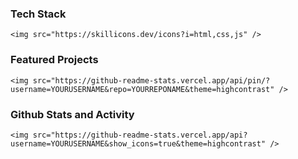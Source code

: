### Tech Stack
```
<img src="https://skillicons.dev/icons?i=html,css,js" />
```
<!--<img src="https://skillicons.dev/icons?i=html,css,js" height="50">-->

### Featured Projects
```
<img src="https://github-readme-stats.vercel.app/api/pin/?username=YOURUSERNAME&repo=YOURREPONAME&theme=highcontrast" />
```
<!--<img src="https://github-readme-stats.vercel.app/api/pin/?username=Obaid03&repo=PF_RocketGame&theme=highcontrast"/>-->


### Github Stats and Activity
```
<img src="https://github-readme-stats.vercel.app/api?username=YOURUSERNAME&show_icons=true&theme=highcontrast" />
```
<!--<img src="https://github-readme-stats.vercel.app/api?username=Obaid03&show_icons=true&theme=highcontrast" />-->
